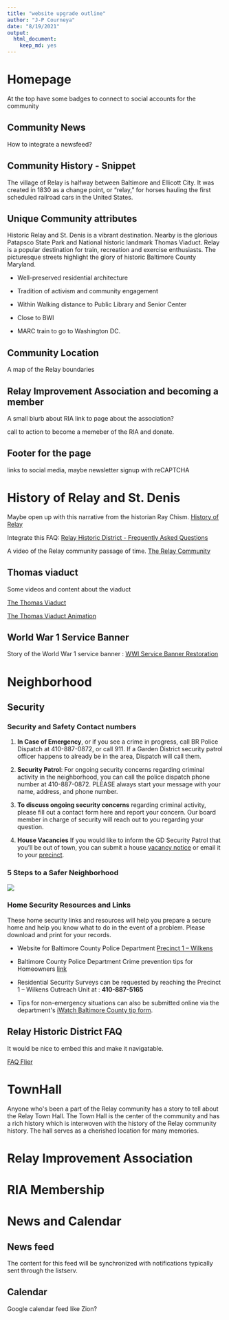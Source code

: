 ```yaml
---
title: "website upgrade outline"
author: "J-P Courneya"
date: "8/19/2021"
output: 
  html_document: 
    keep_md: yes
---
```




# Homepage

At the top have some badges to connect to social accounts for the community

## Community News 

How to integrate a newsfeed? 

## Community History - Snippet 

The village of Relay is halfway between Baltimore and Ellicott City. It was created in 1830 as a change point, or “relay,” for horses hauling the first scheduled railroad cars in the United States.

## Unique Community attributes

Historic Relay and St. Denis is a vibrant destination. Nearby is the glorious Patapsco State Park and National historic landmark Thomas Viaduct. Relay is a popular destination for train, recreation and exercise enthusiasts. The picturesque streets highlight the glory of historic Baltimore County Maryland. 

* Well-preserved residential architecture

* Tradition of activism and community engagement

* Within Walking distance to Public Library and Senior Center

* Close to BWI

* MARC train to go to Washington DC.


## Community Location

A map of the Relay boundaries

## Relay Improvement Association and becoming a member

A small blurb about RIA link to page about the association?

call to action to become a memeber of the RIA and donate.

## Footer for the page 

links to social media, maybe newsletter signup with reCAPTCHA


# History of Relay and St. Denis

Maybe open up with this narrative from the historian Ray Chism. [History of Relay](http://relaymaryland.com/Welcome_files/HistoryofRelay.pdf)

Integrate this FAQ: [Relay Historic District - Frequently Asked Questions](http://relaymaryland.com/Welcome_files/RelayFAQ2011.pdf)

A video of the Relay community passage of time. [The Relay Community](https://www.youtube.com/watch?v=-4d6KkJX35Y&wide)

## Thomas viaduct

Some videos and content about the viaduct

[The Thomas Viaduct](https://www.youtube.com/watch?v=-tCcWP3CsJE&wide)

[The Thomas Viaduct Animation](https://www.youtube.com/watch?v=0HUQZMtOoHk&wide)

## World War 1 Service Banner

Story of the World War 1 service banner : [WWI Service Banner Restoration](https://www.youtube.com/watch?v=7S_g64RYziU&wide)


# Neighborhood

## Security

### Security and Safety Contact numbers

1. **In Case of Emergency**, or if you see a crime in progress, call BR Police Dispatch at 410-887-0872, or call 911. If a Garden District security patrol officer happens to already be in the area, Dispatch will call them.

2. **Security Patrol**: For ongoing security concerns regarding criminal activity in the neighborhood, you can call the police dispatch phone number at 410-887-0872. PLEASE always start your message with your name, address, and phone number.

3. **To discuss ongoing security concerns** regarding criminal activity, please fill out a contact form here and report your concern. Our board member in charge of security will reach out to you regarding your question.

4. **House Vacancies** If you would like to inform the GD Security Patrol that you’ll be out of town, you can submit a house [vacancy notice](https://resources.baltimorecountymd.gov/Documents/Police/2014pdfs/vacanthouseform141119.pdf) or email it to your [precinct](https://www.baltimorecountymd.gov/departments/police/precinctsgeneral/precinctsall.html).

### 5 Steps to a Safer Neighborhood

![](https://i.imgur.com/9hN8fue.jpg)

### Home Security Resources and Links

These home security links and resources will help you prepare a secure home and help you know what to do in the event of a problem. Please download and print for your records.

* Website for Baltimore County Police Department [Precinct 1 – Wilkens](https://www.baltimorecountymd.gov/departments/police/pc01/index.html)

* Baltimore County Police Department Crime prevention tips for Homeowners [link](https://www.baltimorecountymd.gov/departments/police/yoursafety/crimeprev_homes.html)

* Residential Security Surveys can be requested by reaching the Precinct 1 – Wilkens Outreach Unit at : **410-887-5165**

* Tips for non-emergency situations can also be submitted online via the department's [iWatch Baltimore County tip form](https://www.baltimorecountymd.gov/departments/police/media/iWatch/index.html).

## Relay Historic District FAQ

It would be nice to embed this and make it navigatable.

[FAQ Flier](http://relaymaryland.com/Welcome_files/RelayFAQ2011.pdf)

# TownHall

Anyone who's been a part of the Relay community has a story to tell about the Relay Town Hall. The Town Hall is the center of the community and has a rich history which is interwoven with the history of the Relay community history. The hall serves as a cherished location for many memories. 
# Relay Improvement Association

# RIA Membership

# News and Calendar

## News feed 

The content for this feed will be synchronized with notifications typically sent through the listserv.

## Calendar

Google calendar feed like Zion?
